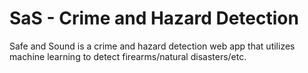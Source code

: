 # SaS - Crime and Hazard Detection
Safe and Sound is a crime and hazard detection web app that utilizes machine learning to detect firearms/natural disasters/etc.
